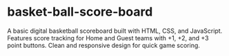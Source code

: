 # basket-ball-score-board
A basic digital basketball scoreboard built with HTML, CSS, and JavaScript. Features score tracking for Home and Guest teams with +1, +2, and +3 point buttons. Clean and responsive design for quick game scoring.
